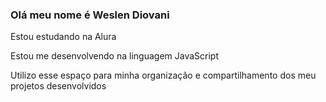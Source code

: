 ### Olá meu nome é Weslen Diovani
Estou estudando na Alura

Estou me desenvolvendo na linguagem JavaScript

Utilizo esse espaço para minha organização e compartilhamento dos meu projetos desenvolvidos
